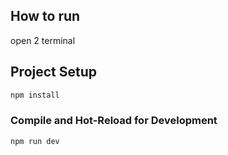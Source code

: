 ## How to run
  open 2 terminal

## Project Setup

```sh
npm install
```

### Compile and Hot-Reload for Development

```sh
npm run dev
```
